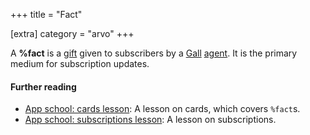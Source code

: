 +++
title = "Fact"

[extra]
category = "arvo"
+++

A **%fact** is a [gift](/reference/glossary/gift) given to subscribers by a
[Gall](/reference/glossary/gall) [agent](/reference/glossary/agent). It is the
primary medium for subscription updates.

#### Further reading

- [App school: cards lesson](/guides/core/app-school/5-cards): A lesson on cards,
  which covers `%fact`s.
- [App school: subscriptions lesson](/guides/core/app-school/8-subscriptions): A lesson on
  subscriptions.
